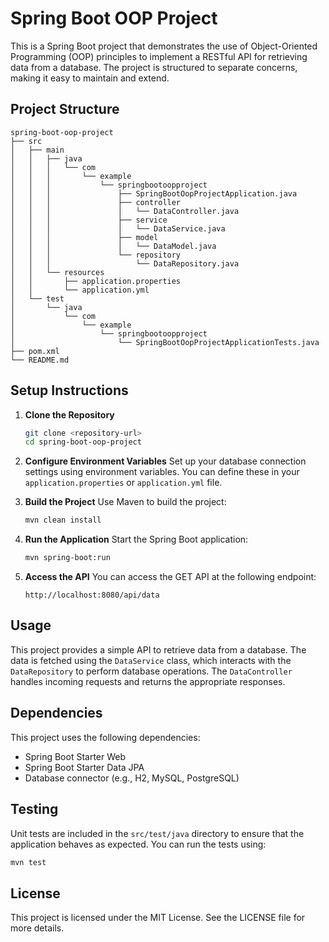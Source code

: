 # Spring Boot OOP Project

This is a Spring Boot project that demonstrates the use of Object-Oriented Programming (OOP) principles to implement a RESTful API for retrieving data from a database. The project is structured to separate concerns, making it easy to maintain and extend.

## Project Structure

```
spring-boot-oop-project
├── src
│   ├── main
│   │   ├── java
│   │   │   └── com
│   │   │       └── example
│   │   │           └── springbootoopproject
│   │   │               ├── SpringBootOopProjectApplication.java
│   │   │               ├── controller
│   │   │               │   └── DataController.java
│   │   │               ├── service
│   │   │               │   └── DataService.java
│   │   │               ├── model
│   │   │               │   └── DataModel.java
│   │   │               └── repository
│   │   │                   └── DataRepository.java
│   │   └── resources
│   │       ├── application.properties
│   │       └── application.yml
│   └── test
│       └── java
│           └── com
│               └── example
│                   └── springbootoopproject
│                       └── SpringBootOopProjectApplicationTests.java
├── pom.xml
└── README.md
```

## Setup Instructions

1. **Clone the Repository**
   ```bash
   git clone <repository-url>
   cd spring-boot-oop-project
   ```

2. **Configure Environment Variables**
   Set up your database connection settings using environment variables. You can define these in your `application.properties` or `application.yml` file.

3. **Build the Project**
   Use Maven to build the project:
   ```bash
   mvn clean install
   ```

4. **Run the Application**
   Start the Spring Boot application:
   ```bash
   mvn spring-boot:run
   ```

5. **Access the API**
   You can access the GET API at the following endpoint:
   ```
   http://localhost:8080/api/data
   ```

## Usage

This project provides a simple API to retrieve data from a database. The data is fetched using the `DataService` class, which interacts with the `DataRepository` to perform database operations. The `DataController` handles incoming requests and returns the appropriate responses.

## Dependencies

This project uses the following dependencies:
- Spring Boot Starter Web
- Spring Boot Starter Data JPA
- Database connector (e.g., H2, MySQL, PostgreSQL)

## Testing

Unit tests are included in the `src/test/java` directory to ensure that the application behaves as expected. You can run the tests using:
```bash
mvn test
```

## License

This project is licensed under the MIT License. See the LICENSE file for more details.